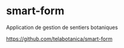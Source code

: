 smart-form
=================

Application de gestion de sentiers botaniques

https://github.com/telabotanica/smart-form
